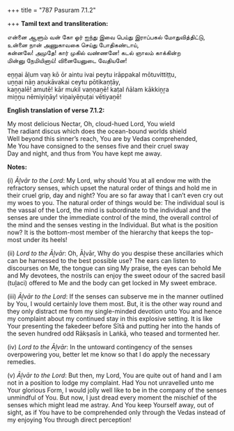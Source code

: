 +++
title = "787 Pasuram 7.1.2"

+++
**Tamil text and transliteration:**

என்னை ஆளும் வன் கோ ஓர் ஐந்து இவை பெய்து இராப்பகல் மோதுவித்திட்டு,  
உன்னை நான் அணுகாவகை செய்து போதிகண்டாய்,  
கன்னலே! அமுதே! கார் முகில் வண்ணனே! கடல் ஞாலம் காக்கின்ற  
மின்னு நேமியினாய்! வினையேனுடை வேதியனே!

eṉṉai āḷum vaṉ kō ōr aintu ivai peytu irāppakal mōtuvittiṭṭu,  
uṉṉai nāṉ aṇukāvakai ceytu pōtikaṇṭāy,  
kaṉṉalē! amutē! kār mukil vaṇṇaṉē! kaṭal ñālam kākkiṉṟa  
miṉṉu nēmiyiṉāy! viṉaiyēṉuṭai vētiyaṉē!

**English translation of verse 7.1.2:**

My most delicious Nectar, Oh, cloud-hued Lord, You wield  
The radiant discus which does the ocean-bound worlds shield  
Well beyond this sinner’s reach, You are by Vedas comprehended,  
Me You have consigned to the senses five and their cruel sway  
Day and night, and thus from You have kept me away.

**Notes:**

\(i\) *Āḻvār to the Lord*: My Lord, why should You at all endow me with the refractory senses, which upset the natural order of things and hold me in their cruel grip, day and night? You are so far away that I can’t even cry out my woes to you. The natural order of things would be: The individual soul is the vassal of the Lord, the mind is subordinate to the individual and the senses are under the immediate control of the mind, the overall control of the mind and the senses vesting in the Individual. But what is the position now? It is the bottom-most member of the hierarchy that keeps the top-most under its heels!

\(ii\) *Lord to the Āḻvār*: Oh, Āḻvār, Why do you despise these ancillaries which can be harnessed to the best possible use? The ears can listen to discourses on Me, the tongue can sing My praise, the eyes can behold Me and My devotees, the nostrils can enjoy the sweet odour of the sacred basil (tuḻaci) offered to Me and the body can get locked in My sweet embrace.

\(iii\) *Āḻvār to the Lord*: If the senses can subserve me in the manner outlined by You, I would certainly love them most. But, it is the other way round and they only distract me from my single-minded devotion unto You and hence my complaint about my continued stay in this explosive setting. It is like Your presenting the fakedeer before Sītā and putting her into the hands of the seven hundred odd Rākṣasīs in Laṅkā, who teased and tormented her.

\(iv\) *Lord to the Āḻvār*: In the untoward contingency of the senses overpowering you, better let me know so that I do apply the necessary remedies.

\(v\) *Āḻvār to the Lord*: But then, my Lord, You are quite out of hand and I am not in a position to lodge my complaint. Had You not unravelled unto me Your glorious Form, I would jolly well like to be in the company of the senses unmindful of You. But now, I just dread every moment the mischief of the senses which might lead me astray. And You keep Yourself away, out of sight, as if You have to be comprehended only through the Vedas instead of my enjoying You through direct perception!


